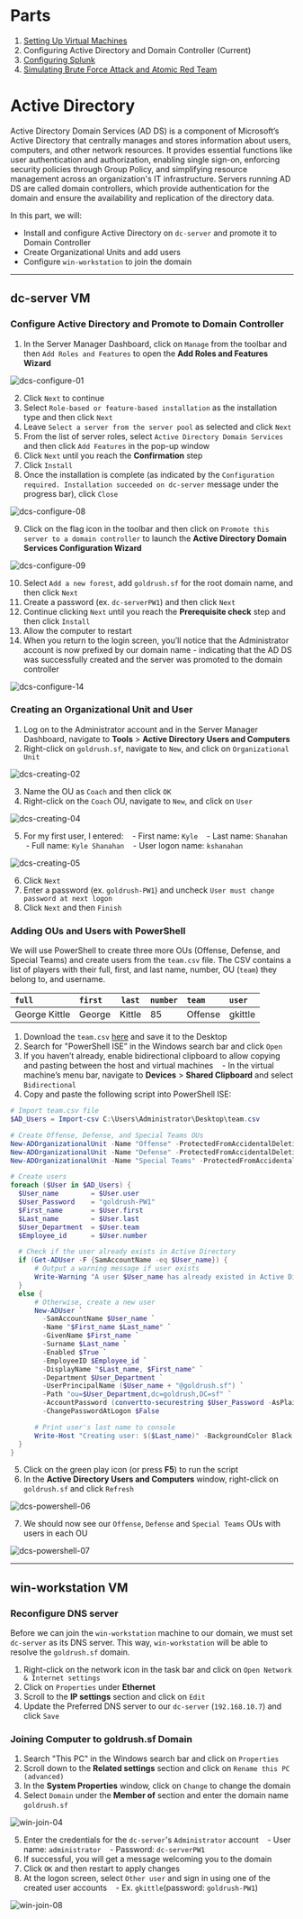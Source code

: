 # Parts
1. [Setting Up Virtual Machines](https://github.com/larryn-tech/homelab/blob/main/01-vm_setup.md)
2. Configuring Active Directory and Domain Controller (Current)
3. [Configuring Splunk](https://github.com/larryn-tech/homelab/blob/main/03-splunk_configuration.md)
4. [Simulating Brute Force Attack and Atomic Red Team](https://github.com/larryn-tech/homelab/blob/main/04-attack.md)

# Active Directory
Active Directory Domain Services (AD DS) is a component of Microsoft’s Active Directory that centrally manages and stores information about users, computers, and other network resources. It provides essential functions like user authentication and authorization, enabling single sign-on, enforcing security policies through Group Policy, and simplifying resource management across an organization's IT infrastructure. Servers running AD DS are called domain controllers, which provide authentication for the domain and ensure the availability and replication of the directory data.

In this part, we will:
- Install and configure Active Directory on `dc-server` and promote it to Domain Controller
- Create Organizational Units and add users
- Configure `win-workstation` to join the domain

---

## dc-server VM
### Configure Active Directory and Promote to Domain Controller
1. In the Server Manager Dashboard, click on `Manage` from the toolbar and then `Add Roles and Features` to open the **Add Roles and Features Wizard**

![dcs-configure-01]

2. Click `Next` to continue
3. Select `Role-based or feature-based installation` as the installation type and then click `Next`
4. Leave `Select a server from the server pool` as selected and click `Next`
5. From the list of server roles, select `Active Directory Domain Services` and then click `Add Features` in the pop-up window
6. Click `Next` until you reach the **Confirmation** step
7. Click `Install`
8. Once the installation is complete (as indicated by the `Configuration required. Installation succeeded on dc-server` message under the progress bar), click `Close`

![dcs-configure-08]

9. Click on the flag icon in the toolbar and then click on `Promote this server to a domain controller` to launch the **Active Directory Domain Services Configuration Wizard**

![dcs-configure-09]

10. Select `Add a new forest`, add `goldrush.sf` for the root domain name, and then click `Next`
11. Create a password (ex. `dc-serverPW1`) and then click `Next`
12. Continue clicking `Next` until you reach the **Prerequisite check** step and then click `Install`
13. Allow the computer to restart
14. When you return to the login screen, you’ll notice that the Administrator account is now prefixed by our domain name - indicating that the AD DS was successfully created and the server was promoted to the domain controller

![dcs-configure-14]

### Creating an Organizational Unit and User
1. Log on to the Administrator account and in the Server Manager Dashboard, navigate to **Tools** > **Active Directory Users and Computers**
2. Right-click on `goldrush.sf`, navigate to `New`, and click on `Organizational Unit`

![dcs-creating-02]

3. Name the OU as `Coach` and then click `OK`
4. Right-click on the `Coach` OU, navigate to `New`, and click on `User`

![dcs-creating-04]

5. For my first user, I entered:
   - First name: `Kyle`
   - Last name: `Shanahan`
   - Full name: `Kyle Shanahan`
   - User logon name: `kshanahan`

![dcs-creating-05]

6. Click `Next`
7. Enter a password (ex. `goldrush-PW1`) and uncheck `User must change password at next logon`
8. Click `Next` and then `Finish`

### Adding OUs and Users with PowerShell
We will use PowerShell to create three more OUs (Offense, Defense, and Special Teams) and create users from the `team.csv` file. The CSV contains a list of players with their full, first, and last name, number, OU (`team`) they belong to, and username.

| `full` | `first` | `last` | `number` | `team` | `user` |
|:----|:---|:---:|:---|:---|:---|
| George Kittle | George | Kittle | 85 | Offense | gkittle |

1. Download the `team.csv` [here](https://github.com/larryn-tech/homelab/blob/main/resources/team.csv) and save it to the Desktop
2. Search for "PowerShell ISE” in the Windows search bar and click `Open`
3. If you haven’t already, enable bidirectional clipboard to allow copying and pasting between the host and virtual machines
   - In the virtual machine’s menu bar, navigate to **Devices** > **Shared Clipboard** and select `Bidirectional`
4. Copy and paste the following script into PowerShell ISE:

```powershell
# Import team.csv file
$AD_Users = Import-csv C:\Users\Administrator\Desktop\team.csv

# Create Offense, Defense, and Special Teams OUs
New-ADOrganizationalUnit -Name "Offense" -ProtectedFromAccidentalDeletion $False
New-ADOrganizationalUnit -Name "Defense" -ProtectedFromAccidentalDeletion $False
New-ADOrganizationalUnit -Name "Special Teams" -ProtectedFromAccidentalDeletion $False

# Create users
foreach ($User in $AD_Users) {
  $User_name		= $User.user
  $User_Password	= "goldrush-PW1"
  $First_name		= $User.first
  $Last_name		= $User.last
  $User_Department	= $User.team
  $Employee_id		= $User.number

  # Check if the user already exists in Active Directory
  if (Get-ADUser -F {SamAccountName -eq $User_name}) {
      # Output a warning message if user exists
      Write-Warning "A user $User_name has already existed in Active Directory."
  }
  else {
      # Otherwise, create a new user
      New-ADUser `
      	-SamAccountName $User_name `
      	-Name "$First_name $Last_name" `
      	-GivenName $First_name `
      	-Surname $Last_name `
      	-Enabled $True `
      	-EmployeeID $Employee_id `
      	-DisplayName "$Last_name, $First_name" `
      	-Department $User_Department `
      	-UserPrincipalName ($User_name + "@goldrush.sf") `
      	-Path "ou=$User_Department,dc=goldrush,DC=sf" `
      	-AccountPassword (convertto-securestring $User_Password -AsPlainText -Force) `
      	-ChangePasswordAtLogon $False

      # Print user's last name to console
      Write-Host "Creating user: $($Last_name)" -BackgroundColor Black -ForegroundColor cyan
  }
}
```

5. Click on the green play icon (or press **F5**) to run the script
6. In the **Active Directory Users and Computers** window, right-click on `goldrush.sf` and click `Refresh`

![dcs-powershell-06]

7. We should now see our `Offense`, `Defense` and `Special Teams` OUs with users in each OU

![dcs-powershell-07]

---

## win-workstation VM

### Reconfigure DNS server
Before we can join the `win-workstation` machine to our domain, we must set `dc-server` as its DNS server. This way, `win-workstation` will be able to resolve the `goldrush.sf` domain.

1. Right-click on the network icon in the task bar and click on `Open Network & Internet settings`
2. Click on `Properties` under **Ethernet**
3. Scroll to the **IP settings** section and click on `Edit`
4. Update the Preferred DNS server to our `dc-server` (`192.168.10.7`) and click `Save`

### Joining Computer to goldrush.sf Domain

1. Search "This PC" in the Windows search bar and click on `Properties`
2. Scroll down to the **Related settings** section and click on `Rename this PC (advanced)`
3. In the **System Properties** window, click on `Change` to change the domain
4. Select `Domain` under the **Member of** section and enter the domain name `goldrush.sf`

![win-join-04]

5. Enter the credentials for the `dc-server`'s `Administrator` account
   - User name: `administrator`
   - Password: `dc-serverPW1`
6. If successful, you will get a message welcoming you to the domain
7. Click `OK` and then restart to apply changes
8. At the logon screen, select `Other user` and sign in using one of the created user accounts
   - Ex. `gkittle`(password: `goldrush-PW1`)

![win-join-08]



[dcs-configure-01]: ./img/02/ad-dcs-configure-01.png
[dcs-configure-08]: ./img/02/ad-dcs-configure-08.png
[dcs-configure-09]: ./img/02/ad-dcs-configure-09.png
[dcs-configure-14]: ./img/02/ad-dcs-configure-14.png
[dcs-creating-02]: ./img/02/ad-dcs-creating-02.png
[dcs-creating-04]: ./img/02/ad-dcs-creating-04.png
[dcs-creating-05]: ./img/02/ad-dcs-creating-05.png
[dcs-powershell-06]: ./img/02/ad-dcs-powershell-06.png
[dcs-powershell-07]: ./img/02/ad-dcs-powershell-07.png
[win-join-04]: ./img/02/ad-win-join-04.png
[win-join-08]: ./img/02/ad-win-join-08.png